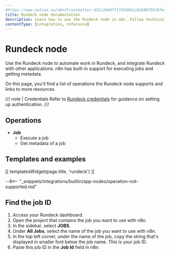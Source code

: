 ```yaml
---
#https://www.notion.so/n8n/Frontmatter-432c2b8dff1f43d4b1c8d20075510fe4
title: Rundeck node documentation
description: Learn how to use the Rundeck node in n8n. Follow technical documentation to integrate Rundeck node into your workflows.
contentType: [integration, reference]
---
```


# Rundeck node

Use the Rundeck node to automate work in Rundeck, and integrate Rundeck with other applications. n8n has built-in support for executing jobs and getting metadata.

On this page, you'll find a list of operations the Rundeck node supports and links to more resources.

/// note | Credentials
Refer to [Rundeck credentials](/integrations/builtin/credentials/rundeck.md) for guidance on setting up authentication. 
///

## Operations

- **Job**
    - Execute a job
    - Get metadata of a job

## Templates and examples

<!-- see https://www.notion.so/n8n/Pull-in-templates-for-the-integrations-pages-37c716837b804d30a33b47475f6e3780 -->
[[ templatesWidget(page.title, 'rundeck') ]]

--8<-- "_snippets/integrations/builtin/app-nodes/operation-not-supported.md"

## Find the job ID

1. Access your Rundeck dashboard.
2. Open the project that contains the job you want to use with n8n.
3. In the sidebar, select **JOBS**.
4. Under **All Jobs**, select the name of the job you want to use with n8n.
5. In the top left corner, under the name of the job, copy the string that's displayed in smaller font below the job name. This is your job ID.
6. Paste this job ID in the **Job Id** field in n8n.

